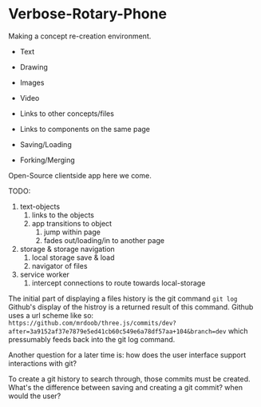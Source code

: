 # Verbose-Rotary-Phone

Making a concept re-creation environment.

- Text
- Drawing
- Images
- Video

- Links to other concepts/files
- Links to components on the same page


- Saving/Loading
- Forking/Merging

Open-Source clientside app here we come.

TODO:

1. text-objects
   1. links to the objects
   2. app transitions to object
      1. jump within page
      2. fades out/loading/in to another page
2. storage & storage navigation
   1. local storage save & load
   2. navigator of files
3. service worker
   1. intercept connections to route towards local-storage

The initial part of displaying a files history is the git command `git log`
Github's display of the histroy is a returned result of this command.
Github uses a url scheme like so:
`https://github.com/mrdoob/three.js/commits/dev?after=3a9152af37e7879e5ed41cb60c549e6a78df57aa+104&branch=dev`
which pressumably feeds back into the git log command.

Another question for a later time is: how does the user interface support interactions with git?

To create a git history to search through, those commits must be created. What's the difference between saving and creating a git commit? when would the user?